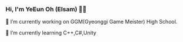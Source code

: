 ### Hi, I'm YeEun Oh (Elsam) 👋👋
<p>
  🔭 I’m currently working on GGM(Gyeonggi Game Meister) High School.
  
  🌱 I’m currently learning C++,C#,Unity

</p>
<!--
**elsam0104/elsam0104** is a ✨ _special_ ✨ repository because its `README.md` (this file) appears on your GitHub profile.

Here are some ideas to get you started:

- 🔭 I’m currently working on ...
- 🌱 I’m currently learning ...
- 👯 I’m looking to collaborate on ...
- 🤔 I’m looking for help with ...
- 💬 Ask me about ...
- 📫 How to reach me: ...
- 😄 Pronouns: ...
- ⚡ Fun fact: ...
-->
